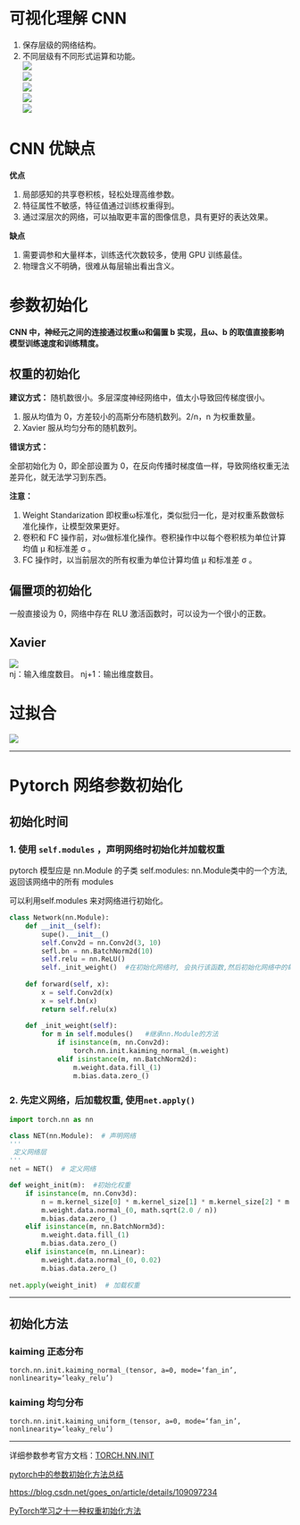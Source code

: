 可视化理解 CNN
=========

1.  保存层级的网络结构。
2.  不同层级有不同形式运算和功能。  
    ![](https://img-blog.csdnimg.cn/20191106211725326.png#pic_center)  
    ![](https://img-blog.csdnimg.cn/20191106211734277.png#pic_center)  
    ![](https://img-blog.csdnimg.cn/20191106211745983.png?x-oss-process=image/watermark,type_ZmFuZ3poZW5naGVpdGk,shadow_10,text_aHR0cHM6Ly9ibG9nLmNzZG4ubmV0L3dlaXhpbl80NTQwNzY2OA==,size_16,color_FFFFFF,t_70#pic_center)  
    ![](https://img-blog.csdnimg.cn/20191106211805695.png?x-oss-process=image/watermark,type_ZmFuZ3poZW5naGVpdGk,shadow_10,text_aHR0cHM6Ly9ibG9nLmNzZG4ubmV0L3dlaXhpbl80NTQwNzY2OA==,size_16,color_FFFFFF,t_70#pic_center)  
    ![](https://img-blog.csdnimg.cn/20191106211815175.png#pic_center)

CNN 优缺点
=======

**优点**

1.  局部感知的共享卷积核，轻松处理高维参数。
2.  特征属性不敏感，特征值通过训练权重得到。
3.  通过深层次的网络，可以抽取更丰富的图像信息，具有更好的表达效果。

**缺点**

1.  需要调参和大量样本，训练迭代次数较多，使用 GPU 训练最佳。
2.  物理含义不明确，很难从每层输出看出含义。

参数初始化
=====

**CNN 中，神经元之间的连接通过权重ω和偏置 b 实现，且ω、b 的取值直接影响模型训练速度和训练精度。**

权重的初始化
------

**建议方式：** 随机数很小。多层深度神经网络中，值太小导致回传梯度很小。

1.  服从均值为 0，方差较小的高斯分布随机数列。2/n，n 为权重数量。
2.  Xavier 服从均匀分布的随机数列。

**错误方式：**

全部初始化为 0，即全部设置为 0，在反向传播时梯度值一样，导致网络权重无法差异化，就无法学习到东西。

**注意：**

1.  Weight Standarization 即权重ω标准化，类似批归一化，是对权重系数做标准化操作，让模型效果更好。
2.  卷积和 FC 操作前，对ω做标准化操作。卷积操作中以每个卷积核为单位计算均值 μ 和标准差 σ 。
3.  FC 操作时，以当前层次的所有权重为单位计算均值 μ 和标准差 σ 。

偏置项的初始化
-------

一般直接设为 0，网络中存在 RLU 激活函数时，可以设为一个很小的正数。

Xavier
------

![](https://img-blog.csdnimg.cn/2019110621380283.png#pic_center)  
nj：输入维度数目。 nj+1：输出维度数目。

过拟合
===

![](https://img-blog.csdnimg.cn/20191106213912251.png?x-oss-process=image/watermark,type_ZmFuZ3poZW5naGVpdGk,shadow_10,text_aHR0cHM6Ly9ibG9nLmNzZG4ubmV0L3dlaXhpbl80NTQwNzY2OA==,size_16,color_FFFFFF,t_70#pic_center)

---

# Pytorch 网络参数初始化

## 初始化时间

### 1. 使用 `self.modules` ，声明网络时初始化并加载权重

pytorch 模型应是 nn.Module 的子类
self.modules: nn.Module类中的一个方法, 返回该网络中的所有 modules

可以利用self.modules 来对网络进行初始化。

```python
class Network(nn.Module):
	def __init__(self):
		supe().__init__()
		self.Conv2d = nn.Conv2d(3, 10)
		sefl.bn = nn.BatchNorm2d(10)
		self.relu = nn.ReLU()
		self._init_weight()  #在初始化网络时, 会执行该函数,然后初始化网络中的每个module
		
	def forward(self, x):
		x = self.Conv2d(x)
		x = self.bn(x)
		return self.relu(x)
		
	def _init_weight(self):
		for m in self.modules()   #继承nn.Module的方法
			if isinstance(m, nn.Conv2d):
				torch.nn.init.kaiming_normal_(m.weight)
			elif isinstance(m, nn.BatchNorm2d):
				m.weight.data.fill_(1)
				m.bias.data.zero_()

```

### 2. 先定义网络，后加载权重, 使用`net.apply()`

```python
import torch.nn as nn

class NET(nn.Module):  # 声明网络
'''
 定义网络层
'''
net = NET()  # 定义网络

def weight_init(m):  #初始化权重
    if isinstance(m, nn.Conv3d):
        n = m.kernel_size[0] * m.kernel_size[1] * m.kernel_size[2] * m.out_channels
        m.weight.data.normal_(0, math.sqrt(2.0 / n))
        m.bias.data.zero_()
    elif isinstance(m, nn.BatchNorm3d):
        m.weight.data.fill_(1)
        m.bias.data.zero_()
    elif isinstance(m, nn.Linear):
        m.weight.data.normal_(0, 0.02)
        m.bias.data.zero_()
        
net.apply(weight_init)  # 加载权重

```

---

## 初始化方法

### kaiming 正态分布

`torch.nn.init.kaiming_normal_(tensor, a=0, mode=‘fan_in’, nonlinearity=‘leaky_relu’)` 

### kaiming 均匀分布

`torch.nn.init.kaiming_uniform_(tensor, a=0, mode=‘fan_in’, nonlinearity=‘leaky_relu’)`

---

详细参数参考官方文档：[TORCH.NN.INIT](https://blog.csdn.net/shanglianlm/article/details/85165523)

[pytorch中的参数初始化方法总结](https://blog.csdn.net/ys1305/article/details/94332007?spm=1001.2101.3001.6650.1&utm_medium=distribute.pc_relevant.none-task-blog-2%7Edefault%7ECTRLIST%7Edefault-1.no_search_link&depth_1-utm_source=distribute.pc_relevant.none-task-blog-2%7Edefault%7ECTRLIST%7Edefault-1.no_search_link)

https://blog.csdn.net/goes_on/article/details/109097234

[PyTorch学习之十一种权重初始化方法](https://blog.csdn.net/shanglianlm/article/details/85165523)